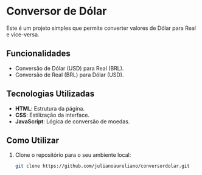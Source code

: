 # Conversor de Dólar

Este é um projeto simples que permite converter valores de Dólar para Real e vice-versa.

## Funcionalidades

- Conversão de Dólar (USD) para Real (BRL).
- Conversão de Real (BRL) para Dólar (USD).

## Tecnologias Utilizadas

- **HTML**: Estrutura da página.
- **CSS**: Estilização da interface.
- **JavaScript**: Lógica de conversão de moedas.

## Como Utilizar

1. Clone o repositório para o seu ambiente local:
   ```bash
   git clone https://github.com/julianoaureliano/conversordolar.git
   ```

